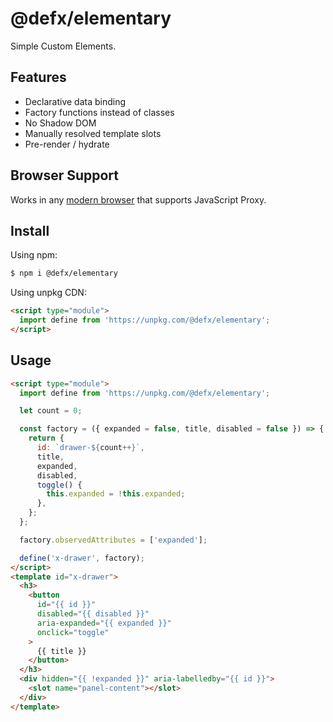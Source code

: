 # @defx/elementary

Simple Custom Elements.

## Features

- Declarative data binding
- Factory functions instead of classes
- No Shadow DOM
- Manually resolved template slots
- Pre-render / hydrate

## Browser Support

Works in any [modern browser](https://caniuse.com/mdn-javascript_builtins_proxy_proxy) that supports JavaScript Proxy.

## Install

Using npm:

```bash
$ npm i @defx/elementary
```

Using unpkg CDN:

```html
<script type="module">
  import define from 'https://unpkg.com/@defx/elementary';
</script>
```

## Usage

```html
<script type="module">
  import define from 'https://unpkg.com/@defx/elementary';

  let count = 0;

  const factory = ({ expanded = false, title, disabled = false }) => {
    return {
      id: `drawer-${count++}`,
      title,
      expanded,
      disabled,
      toggle() {
        this.expanded = !this.expanded;
      },
    };
  };

  factory.observedAttributes = ['expanded'];

  define('x-drawer', factory);
</script>
<template id="x-drawer">
  <h3>
    <button
      id="{{ id }}"
      disabled="{{ disabled }}"
      aria-expanded="{{ expanded }}"
      onclick="toggle"
    >
      {{ title }}
    </button>
  </h3>
  <div hidden="{{ !expanded }}" aria-labelledby="{{ id }}">
    <slot name="panel-content"></slot>
  </div>
</template>
```
